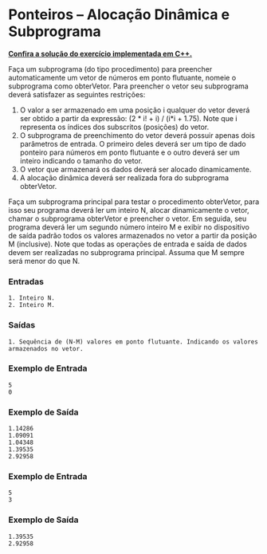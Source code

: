 # Ponteiros – Alocação Dinâmica e Subprograma

**[Confira a solução do exercício implementada em C++.](26.cpp)**

Faça um subprograma (do tipo procedimento) para preencher automaticamente um vetor de números em ponto flutuante, nomeie o subprograma como obterVetor. Para preencher o vetor seu subprograma deverá satisfazer as seguintes restrições:

1. O valor a ser armazenado em uma posição i qualquer do vetor deverá ser obtido a partir da expressão: (2 * i! + i) / (i*i + 1.75). Note que i representa os índices dos subscritos (posições) do vetor.
1. O subprograma de preenchimento do vetor deverá possuir apenas dois parâmetros de entrada. O primeiro deles deverá ser um tipo de dado ponteiro para números em ponto flutuante e o outro deverá ser um inteiro indicando o tamanho do vetor.
1. O vetor que armazenará os dados deverá ser alocado dinamicamente.
1. A alocação dinâmica deverá ser realizada fora do subprograma obterVetor.

Faça um subprograma principal para testar o procedimento obterVetor, para isso seu programa deverá ler um inteiro N, alocar dinamicamente o vetor, chamar o subprograma obterVetor e preencher o vetor. Em seguida, seu programa deverá ler um segundo número inteiro M e exibir no dispositivo de saída padrão todos os valores armazenados no vetor a partir da posição M (inclusive). Note que todas as operações de entrada e saída de dados devem ser realizadas no subprograma principal. Assuma que M sempre será menor do que N.

### Entradas

```
1. Inteiro N.
2. Inteiro M.
```

### Saídas

```
1. Sequência de (N-M) valores em ponto flutuante. Indicando os valores armazenados no vetor.
```

### Exemplo de Entrada

```
5
0
```

### Exemplo de Saída

```
1.14286
1.09091
1.04348
1.39535
2.92958
```

### Exemplo de Entrada

```
5
3
```

### Exemplo de Saída

```
1.39535
2.92958
```